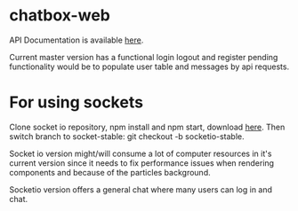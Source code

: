# chatbox-web

API Documentation is available [here](https://github.com/linx05/chatbox-node).

Current master version has a functional login logout and register pending functionality would be to populate user table and messages by api requests.


# For using sockets 

Clone socket io repository, npm install and npm start, download [here](https://github.com/kevinvai/socketiochat).
Then switch branch to socket-stable: git checkout -b socketio-stable.

Socket io version might/will consume a lot of computer resources in it's current version since it needs to fix performance issues when rendering components and because of the particles background.

Socketio version offers a general chat where many users can log in and chat.
